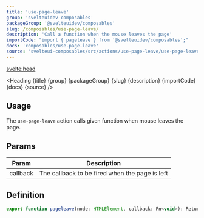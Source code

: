 ```yaml
---
title: 'use-page-leave'
group: 'svelteuidev-composables'
packageGroup: '@svelteuidev/composables'
slug: /composables/use-page-leave/
description: 'Call a function when the mouse leaves the page'
importCode: "import { pageleave } from '@svelteuidev/composables';"
docs: 'composables/use-page-leave'
source: 'svelteui-composables/src/actions/use-page-leave/use-page-leave.ts'
---
```


<script lang='ts'>
	import { Demo, ComposableDemos } from '@svelteuidev/demos';
	import { Heading } from "$lib/components";
  	import { base } from '$app/paths';
</script>

<svelte:head>

  <title>{title} - SvelteUI</title>
</svelte:head>

<Heading {title} {group} {packageGroup} {slug} {description} {importCode} {docs} {source} />

## Usage

The `use-page-leave` action calls given function when mouse leaves the page.

<Demo demo={ComposableDemos.usePageLeaveDemo.usage} />

## Params

| Param    | Description                                    |
| -------- | ---------------------------------------------- |
| callback | The callback to be fired when the page is left |

## Definition

```js
export function pageleave(node: HTMLElement, callback: Fn<void>): ReturnType<Action>;
```
